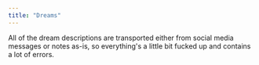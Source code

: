 ```yaml
---
title: "Dreams"
---
```


All of the dream descriptions are transported either from social media
messages or notes as-is, so everything's a little bit fucked up and
contains a lot of errors.
